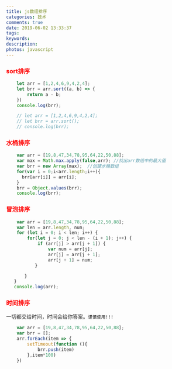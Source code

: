 ```yaml
---
title: js数组排序
categories: 技术
comments: true
date: 2019-06-02 13:33:37
tags:
keywords:
description:
photos: javascript
---
```


### <font color="red">sort排序</font>
```js
    let arr = [1,2,4,6,9,4,2,4];
    let brr = arr.sort((a, b) => {
        return a - b;
    })
    console.log(brr);

    // let arr = [1,2,4,6,9,4,2,4];
    // let brr = arr.sort();
    // console.log(brr);
```
### <font color="red">水桶排序</font>

```js
    var arr = [19,8,47,34,78,95,64,22,50,88];
    var max = Math.max.apply(false,arr); //找出arr数组中的最大值
    var brr = new Array(max);  //创建水桶数组
    for(var i = 0;i<arr.length;i++){
      brr[arr[i]] = arr[i];
    }
    brr = Object.values(brr);
    console.log(brr);
```

### <font color="red">冒泡排序</font>

```js
    var arr = [19,8,47,34,78,95,64,22,50,88];
    var len = arr.length, num;
    for (let i = 0; i < len; i++) {
        for(let j = 0; j < len - (i + 1); j++) {
            if (arr[j] > arr[j + 1]) {
                var num = arr[j];
                arr[j] = arr[j + 1];
                arr[j + 1] = num;
           }

       }
   }
   console.log(arr);
```

### <font color="red">时间排序</font>

一切都交给时间，时间会给你答案。`谨慎使用!!!`

```js
    var arr = [19,8,47,34,78,95,64,22,50,88];
    var brr = [];
    arr.forEach(item => {
        setTimeout(function (){
            brr.push(item)
        },item*100)
    })    
```
